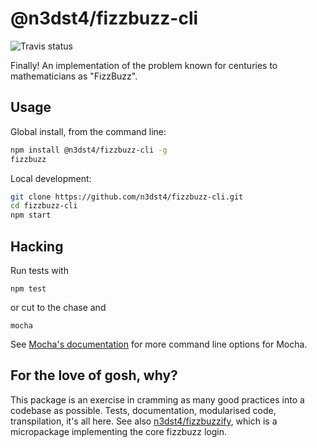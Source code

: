 @n3dst4/fizzbuzz-cli
====================

![Travis status](https://travis-ci.org/n3dst4/fizzbuzz-cli.svg)

Finally! An implementation of the problem known for centuries to mathematicians as "FizzBuzz".

## Usage

Global install, from the command line:

```bash
npm install @n3dst4/fizzbuzz-cli -g
fizzbuzz
```

Local development:

```bash
git clone https://github.com/n3dst4/fizzbuzz-cli.git
cd fizzbuzz-cli
npm start
```

## Hacking

Run tests with

```
npm test
```

or cut to the chase and

```
mocha
```

See [Mocha's documentation](http://mochajs.org/) for more command line options for Mocha.


## For the love of gosh, why?

This package is an exercise in cramming as many good practices into a codebase
as possible. Tests, documentation, modularised code, transpilation, it's all
here. See also
[n3dst4/fizzbuzzify](https://github.com/n3dst4/fizzbuzzify), which is a
micropackage implementing the core fizzbuzz login.
